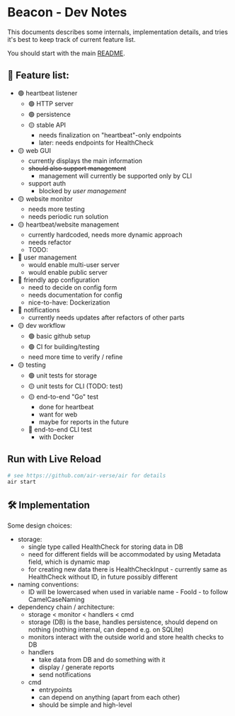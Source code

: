 # Beacon - Dev Notes

This documents describes some internals, implementation details, and tries it's best to keep track of current feature list.

You should start with the main [README](README.md).

## 🚧 Feature list:
- 🟢 heartbeat listener
  - 🟢 HTTP server
  - 🟢 persistence
  - 🟡 stable API
    - needs finalization on "heartbeat"-only endpoints
    - later: needs endpoints for HealthCheck
- 🟡 web GUI
  - currently displays the main information
  - ~~should also support management~~
    - management will currently be supported only by CLI
  - support auth
    - blocked by *user management*
- 🟡 website monitor
  - needs more testing
  - needs periodic run solution
- 🟡 heartbeat/website management
  - currently hardcoded, needs more dynamic approach
  - needs refactor
  - TODO: 
- 🔴 user management
  - would enable multi-user server
  - would enable public server
- 🔴 friendly app configuration
  - need to decide on config form
  - needs documentation for config
  - nice-to-have: Dockerization
- 🔴 notifications
  - currently needs updates after refactors of other parts
- 🟡 dev workflow
  - 🟢 basic github setup
  - 🟢 CI for building/testing 
  - need more time to verify / refine
- 🟡 testing
  - 🟢 unit tests for storage
  - 🟡 unit tests for CLI (TODO: test)
  - 🟡 end-to-end "Go" test
    - done for heartbeat
    - want for web
    - maybe for reports in the future
  - 🔴 end-to-end CLI test
    - with Docker



## Run with Live Reload

```sh
# see https://github.com/air-verse/air for details
air start
```


## 🛠️ Implementation

Some design choices:
- storage:
    - single type called HealthCheck for storing data in DB
    - need for different fields will be accommodated by using Metadata field, which is dynamic map
    - for creating new data there is HealthCheckInput - currently same as HealthCheck without ID, in future possibly different
- naming conventions:
    - ID will be lowercased when used in variable name - FooId - to follow CamelCaseNaming
- dependency chain / architecture:
    - storage < monitor < handlers < cmd
    - storage (DB) is the base, handles persistence, should depend on nothing (nothing internal, can depend e.g. on SQLite)
    - monitors interact with the outside world and store health checks to DB
    - handlers
      - take data from DB and do something with it
      - display / generate reports
      - send notifications
    - cmd
      - entrypoints
      - can depend on anything (apart from each other)
      - should be simple and high-level
